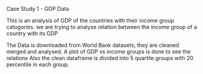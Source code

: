 Case Study 1 - GDP Data

This is an analysis of GDP of the countries with their income group catogories. 
we are trying to analyse relation between the income group of a country with its GDP

The Data is downloaded from World Bank datasets, they are cleaned merged and analysed. 
A plot of GDP vs income groups is done to see the relations
Also the clean dataframe is divided into 5 quartile groups with 20 percentile in each group. 
